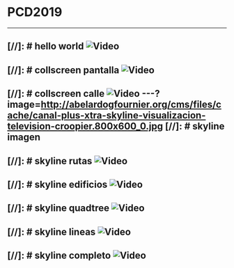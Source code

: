 # PCD2019

---
[//]: # hello world
![Video](https://player.vimeo.com/video/60731302#t=310s)
---
[//]: # collscreen pantalla
![Video](https://player.vimeo.com/video/36047734)
---
[//]: # collscreen calle
![Video](https://www.youtube.com/embed/C9pwBZHVDyI)
---?image=http://abelardogfournier.org/cms/files/cache/canal-plus-xtra-skyline-visualizacion-television-croopier.800x600_0.jpg
[//]: # skyline imagen
---
[//]: # skyline rutas
![Video](https://player.vimeo.com/video/17113324)
---
[//]: # skyline edificios
![Video](https://player.vimeo.com/video/17115401)
---
[//]: # skyline quadtree
![Video](https://player.vimeo.com/video/17116276)
---
[//]: # skyline lineas
![Video](https://player.vimeo.com/video/17113029)
---
[//]: # skyline completo
![Video](https://player.vimeo.com/video/22788075)
---



